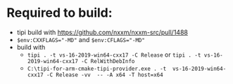 Required to build:
==================


- tipi build with https://github.com/nxxm/nxxm-src/pull/1488
- `$env:CXXFLAGS="-MD"` and `$env:CFLAGS="-MD"`
- build with 
   - `tipi . -t vs-16-2019-win64-cxx17 -C Release` or `tipi . -t vs-16-2019-win64-cxx17 -C RelWithDebInfo`
   - `C:\tipi-for-arm-cmake-tipi-provider.exe . -t  vs-16-2019-win64-cxx17 -C Release -vv  -- -A x64 -T host=x64`